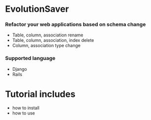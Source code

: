 # EvolutionSaver

### Refactor your web applications based on schema change
  - Table, column, association rename
  - Table, column, association, index delete
  - Column, association type change
  
### Supported language
  - Django
  - Rails


# Tutorial includes

  - how to install
  - how to use

